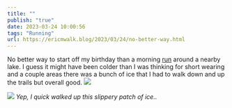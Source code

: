 ```yaml
---
title: ""
publish: "true"
date: 2023-03-24 10:00:56
tags: "Running"
url: https://ericmwalk.blog/2023/03/24/no-better-way.html
---
```


No better way to start off my birthday than a morning [run](https://www.strava.com/activities/8769371750) around a nearby lake.  I guess it might have been colder than I was thinking for short wearing and a couple areas there was a bunch of ice that I had to walk down and up the trails but overall good.
![](https://ericmwalk.blog/uploads/2023/4050c694ca.jpg)

![](https://ericmwalk.blog/uploads/2023/f6674094d3.jpg)
*Yep, I quick walked up this slippery patch of ice..*